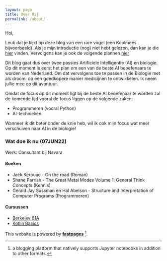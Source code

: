 ```yaml
---
layout: page
title: Over Mij
permalink: /about/
---
```


Hoi,

Leuk dat je kijkt op deze blog van een rare vogel (een Koolmees bijvoorbeeld). Als je mijn introductie (nog) niet hebt gelezen, dan kan je die [hier](https://mees-molenaar.github.io/CabbageMees/de%20reis/introductie/2021/05/26/Eerste-blog-post.html) vinden. Vervolgens kan je ook de volgende plannen [hier](<(https://mees-molenaar.github.io/CabbageMees/de%20reis/2022/06/07/Een-nieuwe-stap.html)>)

Dit blog gaat dus over twee passies Artificiele Intelligentie (AI) en biologie. Op dit moment is eerst het plan om een van de beste AI beoefenaars te worden van Nederland. Om dat vervolgens toe te passen in de Biologie met als droom: op een goedkopere manier medicijnen te ontwikkelen. Ik neem jullie mee op dit avontuur.

Omdat de focus op dit moment ligt bij de beste AI beoefenaar te worden zal de komende tijd vooral de focus liggen op de volgende zaken:

- Programmeren (vooral Python)
- AI-technieken

Wanneer ik dit beter onder de knie heb, wil ik ook mijn focus wat meer verschuiven naar AI in de biologie!

### Wat doe ik nu (07JUN22)

Werk: Consultant bij Navara

#### Boeken

- Jack Kerouac - On the road (Roman)
- Shane Parrish - The Great Metal Modes Volume 1: General Think Concepts (Kennis)
- Gerald Jay Sussman en Hal Abelson - Structure and Interpretation of Computer Programs (Programmeren)

#### Cursussen

- [Berkeley 61A](https://archive.org/details/ucberkeley-webcast-PL3E89002AA9B9879E?sort=titleSorter)
- [Kotlin Basics](https://developer.android.com/courses/android-basics-kotlin/course)

This website is powered by **[fastpages](https://github.com/fastai/fastpages)** [^1].

[^1]: a blogging platform that natively supports Jupyter notebooks in addition to other formats.
